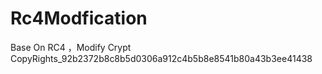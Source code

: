 # Rc4Modfication
Base On RC4 ，Modify Crypt
CopyRights_92b2372b8c8b5d0306a912c4b5b8e8541b80a43b3ee41438
